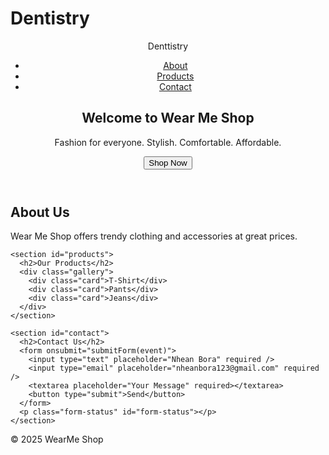# Dentistry
<!DOCTYPE html>
<html lang="en">
<head>
  <meta charset="UTF-8" />
  <meta name="viewport" content="width=device-width, initial-scale=1.0" />
  <meta name="description" content="Dentistry - Smiles With Confident." />
  <link rel="icon" href="favicon.ico" type="image/x-icon" />
  <link href="https://fonts.googleapis.com/css2?family=Roboto&display=swap" rel="stylesheet">
  
  <title>Wear Me Shop</title>

  <!-- Link your styles.css here -->
  <link rel="stylesheet" href="styles. css" />
</head>
<body>
  <header>
    <nav>
      <div class="logo">Denttistry</div>
      <ul class="nav-links">
        <li><a href="#about">About</a></li>
        <li><a href="#products">Products</a></li>
        <li><a href="#contact">Contact</a></li>
      </ul>
    </nav>
    <section class="hero">
      <h1>Welcome to Wear Me Shop</h1>
      <p>Fashion for everyone. Stylish. Comfortable. Affordable.</p>
      <button onclick="scrollToContact()">Shop Now</button>
    </section>
  </header>

  <main>
    <section id="about">
      <h2>About Us</h2>
      <p>Wear Me Shop offers trendy clothing and accessories at great prices.</p>
    </section>

    <section id="products">
      <h2>Our Products</h2>
      <div class="gallery">
        <div class="card">T-Shirt</div>
        <div class="card">Pants</div>
        <div class="card">Jeans</div>
      </div>
    </section>

    <section id="contact">
      <h2>Contact Us</h2>
      <form onsubmit="submitForm(event)">
        <input type="text" placeholder="Nhean Bora" required />
        <input type="email" placeholder="nheanbora123@gmail.com" required />
        <textarea placeholder="Your Message" required></textarea>
        <button type="submit">Send</button>
      </form>
      <p class="form-status" id="form-status"></p>
    </section>
  </main>

  <footer>
    <p>&copy; 2025 WearMe Shop</p>
  </footer>

  <script>
    function scrollToContact() {
      const contactSection = document.getElementById("contact");
      contactSection.scrollIntoView({ behavior: "smooth" });
    }

    function submitForm(event) {
      event.preventDefault();
      document.getElementById("form-status").textContent = "Thank you! We'll contact you soon.";
    }
  </script>
</body>
</html>
